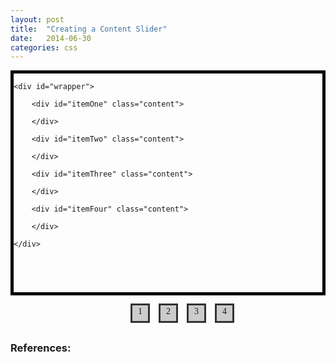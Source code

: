 ```yaml
---
layout: post
title:  "Creating a Content Slider"
date:   2014-06-30 
categories: css 
---
```



<head>
<meta charset="utf-8">
<meta content="stuff, to, help, search, engines, not" name="keywords">
<meta content="What this page is about." name="description">
<meta content="An Interesting Title Goes Here" name="title">
<title>An Interesting Title Goes Here</title>
 
<style>
#wrapper {
    width: 2200px;
    position: relative;
    left: 0px;
}

.content {
    float: left; 
    height: 350px;
    white-space: normal;
    width: 550px;
} 

#contentContainer {
    widith: 550px;
    height: 350px;
    border: 5px black solid;
    overflow: hidden;
}

#itemOne {
    background-color: #ADFF2F;
}

#itemTwo {
    background-color: #FF7F50;
}

#itemThree {
    background-color: #1E90FF;
}

#itemFour {
    background-color: #DC143C;
}

#navLinks {
    text-align: center;
    width: 550px;
}

#navLinks ul {
    margin: 0px;
    padding: 0px;
    display: inline-block;
    margin-top: 6px;
}

#navLinks ul li {
    font-family: Cambria, Cochin, Georgia, Times, "Times New Roman", serif;
    float: left;
    width: 25px;
    height: 23px;
    text-align: center;
    margin: 10px;
    list-style: none;
    cursor: pointer;
    background-color: #CCCCCC;
    outline: #333 solid 3px;
    padding-top: 2px;
}

#navLinks ul li:hover {
    background-color: #FFFF00;
}

#navLinks ul li.active {
    background-color: #333333;
    color: #FFFFFF;
    outline-width: 7px;
}

#navLinks ul li.active:hover {
    background-color: #484848;
    color: #FFFFFF;
}
</style>

<script>
var links = document.querySelectorAll(".itemLinks");
var wrapper = document.querySelector("#wrapper");
 
for (var i = 0; i < links.length; i++) {
    var link = links[i];
    link.addEventListener('click', setPosition, false);
}
 
addClass(links[0], "active");
 
function setPosition(e) {
    removeActiveLinks();
 
    var clickedLink = e.target;
    addClass(clickedLink, "active");
     
    var position = clickedLink.getAttribute("data-pos");
    wrapper.style.left = position;
}
 
function removeActiveLinks() {
    for (var i = 0; i < links.length; i++) {
        removeClass(links[i], "active");
    }
}
 
function addClass(element, classToAdd) {
    var currentClassValue = element.className;
      
    if (currentClassValue.indexOf(classToAdd) == -1) {
        if ((currentClassValue == null) || (currentClassValue === "")) {
            element.className = classToAdd;
        } else {
            element.className += " " + classToAdd;
        }
    }
}
 
function removeClass(element, classToRemove) {
    var currentClassValue = element.className;
      
    // removing a class value when there is more than one class value present
    // and the class you want to remove is not the first one
    if (currentClassValue.indexOf(" " + classToRemove) != -1) {
        element.className = element.className.replace(" " + classToRemove, "");
        return;
    }
      
    // removing the first class value when there is more than one class
    // value present
    if (currentClassValue.indexOf(classToRemove + " ") != -1) {
        element.className = element.className.replace(classToRemove + " ", "");
        return;
    }
      
    // removing the first class value when there is only one class value
    // present
    if (currentClassValue.indexOf(classToRemove) != -1) {
        element.className = element.className.replace(classToRemove, "");
        return;
    }
}
</script>


</head>
 
<body>

<div id="contentContainer">

    <div id="wrapper">

        <div id="itemOne" class="content">

        </div>

        <div id="itemTwo" class="content">
 
        </div>

        <div id="itemThree" class="content">
 
        </div>

        <div id="itemFour" class="content">
 
        </div>

    </div>

</div>
 
<div id="navLinks">
    <ul>
        <li class="itemLinks" data-pos="0px">1</li>
        <li class="itemLinks" data-pos="-550px">2</li>
        <li class="itemLinks" data-pos="-1100px">3</li>
        <li class="itemLinks" data-pos="-1650px">4</li>
    </ul>
</div>
 
<script>
 
</script>

</body>








### References: 
